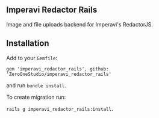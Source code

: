 ## Imperavi Redactor Rails

Image and file uploads backend for Imperavi's RedactorJS.

## Installation

Add to your `Gemfile`:

`gem 'imperavi_redactor_rails', github: 'ZeroOneStudio/imperavi_redactor_rails'`

and run `bundle install`.

To create migration run:

`rails g imperavi_redactor_rails:install`.